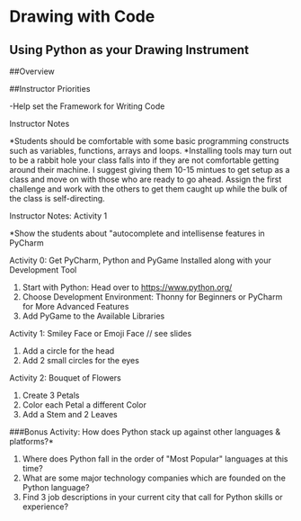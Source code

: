 # Drawing with Code
## Using Python as your Drawing Instrument

##Overview

##Instructor Priorities

-Help set the Framework for Writing Code

Instructor Notes

*Students should be comfortable with some basic programming constructs such as variables, functions, arrays and loops.
*Installing tools may turn out to be a rabbit hole your class falls into if they are not comfortable getting around their machine. I suggest giving them 10-15 mintues to get setup as a class and move on with those who are ready to go ahead. Assign the first challenge and work with the others to get them caught up while the bulk of the class is self-directing.

Instructor Notes: Activity 1

*Show the students about "autocomplete and intellisense features in PyCharm



Activity 0: Get PyCharm, Python and PyGame Installed along with your Development Tool

1. Start with Python: Head over to https://www.python.org/
2. Choose Development Environment: Thonny for Beginners or PyCharm for More Advanced Features
3. Add PyGame to the Available Libraries



Activity 1: Smiley Face or Emoji Face 
 // see slides

1. Add a circle for the head
2. Add 2 small circles for the eyes



Activity 2: Bouquet of Flowers

1. Create 3 Petals
2. Color each Petal a different Color
3. Add a Stem and 2 Leaves

###Bonus Activity: How does Python stack up against other languages & platforms?*

1. Where does Python fall in the order of "Most Popular" languages at this time?
2. What are some major technology companies which are founded on the Python language?
3. Find 3 job descriptions in your current city that call for Python skills or experience?




